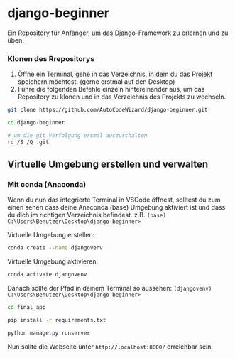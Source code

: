 # django-beginner
Ein Repository für Anfänger, um das Django-Framework zu erlernen und zu üben.


### Klonen des Rrepositorys
1. Öffne ein Terminal, gehe in das Verzeichnis, in dem du das Projekt speichern möchtest. (gerne erstmal auf den Desktop)
2. Führe die folgenden Befehle einzeln hintereinander aus, um das Repository zu klonen und in das Verzeichnis des Projekts zu wechseln.
```bash
git clone https://github.com/AutoCodeWizard/django-beginner.git
```
```bash
cd django-beginner
```
```bash
# um die git Verfolgung ersmal auszuschalten
rd /S /Q .git
```

## Virtuelle Umgebung erstellen und verwalten

### Mit conda (Anaconda)
Wenn du nun das integrierte Terminal in VSCode öffnest, solltest du zum einen sehen dass deine Anaconda (base) Umgebung aktiviert ist und dass du dich im richtigen Verzeichnis befindest. z.B. `(base) C:\Users\Benutzer\Desktop\django-beginner>`

Virtuelle Umgebung erstellen:
```bash
conda create --name djangovenv
```
Virtuelle Umgebung aktivieren:
```bash
conda activate djangovenv
```
Danach sollte der Pfad in deinem Terminal so aussehen: `(djangovenv) C:\Users\Benutzer\Desktop\django-beginner>`

```bash
cd final_app
```
```bash
pip install -r requirements.txt
```
```bash
python manage.py runserver
```
Nun sollte die Webseite unter `http://localhost:8000/` erreichbar sein.